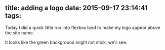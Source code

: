title: adding a logo
date: 2015-09-17 23:14:41
tags:
---

Today I did a quick little run into flexbox land to make
my logo appear above the site name.

It looks like the green background might not stick, we'll see.